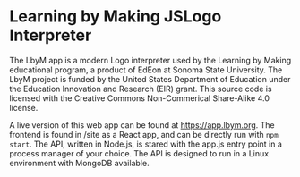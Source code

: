 # Learning by Making JSLogo Interpreter

The LbyM app is a modern Logo interpreter used by the Learning by Making educational program, a product of EdEon at Sonoma State University. The LbyM project is funded by the United States Department of Education under the Education Innovation and Research (EIR) grant. This source code is licensed with the Creative Commons Non-Commerical Share-Alike 4.0 license.

A live version of this web app can be found at https://app.lbym.org. The frontend is found in /site as a React app, and can be directly run with ``npm start``. The API, written in Node.js, is stared with the app.js entry point in a process manager of your choice. The API is designed to run in a Linux environment with MongoDB available.
